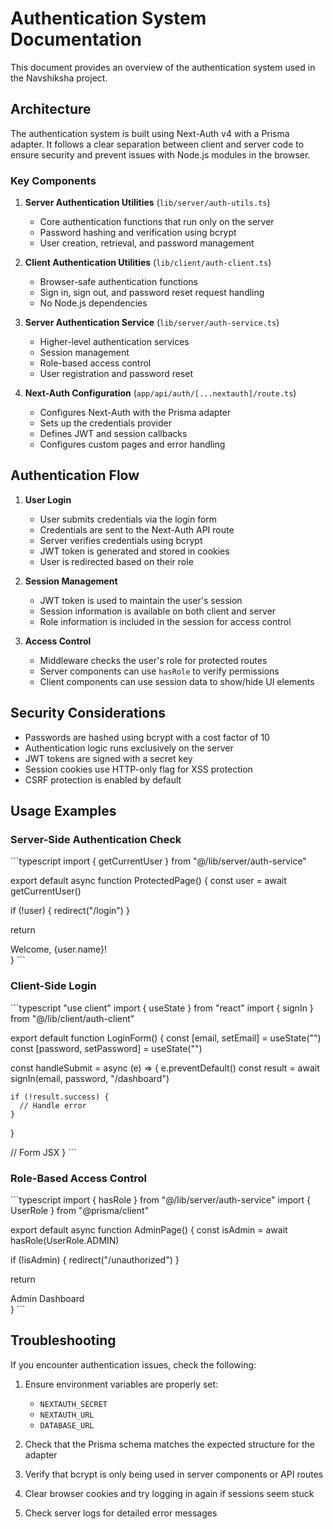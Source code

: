 # Authentication System Documentation

This document provides an overview of the authentication system used in the Navshiksha project.

## Architecture

The authentication system is built using Next-Auth v4 with a Prisma adapter. It follows a clear separation between client and server code to ensure security and prevent issues with Node.js modules in the browser.

### Key Components

1. **Server Authentication Utilities** (`lib/server/auth-utils.ts`)
   - Core authentication functions that run only on the server
   - Password hashing and verification using bcrypt
   - User creation, retrieval, and password management

2. **Client Authentication Utilities** (`lib/client/auth-client.ts`)
   - Browser-safe authentication functions
   - Sign in, sign out, and password reset request handling
   - No Node.js dependencies

3. **Server Authentication Service** (`lib/server/auth-service.ts`)
   - Higher-level authentication services
   - Session management
   - Role-based access control
   - User registration and password reset

4. **Next-Auth Configuration** (`app/api/auth/[...nextauth]/route.ts`)
   - Configures Next-Auth with the Prisma adapter
   - Sets up the credentials provider
   - Defines JWT and session callbacks
   - Configures custom pages and error handling

## Authentication Flow

1. **User Login**
   - User submits credentials via the login form
   - Credentials are sent to the Next-Auth API route
   - Server verifies credentials using bcrypt
   - JWT token is generated and stored in cookies
   - User is redirected based on their role

2. **Session Management**
   - JWT token is used to maintain the user's session
   - Session information is available on both client and server
   - Role information is included in the session for access control

3. **Access Control**
   - Middleware checks the user's role for protected routes
   - Server components can use `hasRole` to verify permissions
   - Client components can use session data to show/hide UI elements

## Security Considerations

- Passwords are hashed using bcrypt with a cost factor of 10
- Authentication logic runs exclusively on the server
- JWT tokens are signed with a secret key
- Session cookies use HTTP-only flag for XSS protection
- CSRF protection is enabled by default

## Usage Examples

### Server-Side Authentication Check

\`\`\`typescript
import { getCurrentUser } from "@/lib/server/auth-service"

export default async function ProtectedPage() {
  const user = await getCurrentUser()
  
  if (!user) {
    redirect("/login")
  }
  
  return <div>Welcome, {user.name}!</div>
}
\`\`\`

### Client-Side Login

\`\`\`typescript
"use client"
import { useState } from "react"
import { signIn } from "@/lib/client/auth-client"

export default function LoginForm() {
  const [email, setEmail] = useState("")
  const [password, setPassword] = useState("")
  
  const handleSubmit = async (e) => {
    e.preventDefault()
    const result = await signIn(email, password, "/dashboard")
    
    if (!result.success) {
      // Handle error
    }
  }
  
  // Form JSX
}
\`\`\`

### Role-Based Access Control

\`\`\`typescript
import { hasRole } from "@/lib/server/auth-service"
import { UserRole } from "@prisma/client"

export default async function AdminPage() {
  const isAdmin = await hasRole(UserRole.ADMIN)
  
  if (!isAdmin) {
    redirect("/unauthorized")
  }
  
  return <div>Admin Dashboard</div>
}
\`\`\`

## Troubleshooting

If you encounter authentication issues, check the following:

1. Ensure environment variables are properly set:
   - `NEXTAUTH_SECRET`
   - `NEXTAUTH_URL`
   - `DATABASE_URL`

2. Check that the Prisma schema matches the expected structure for the adapter

3. Verify that bcrypt is only being used in server components or API routes

4. Clear browser cookies and try logging in again if sessions seem stuck

5. Check server logs for detailed error messages
